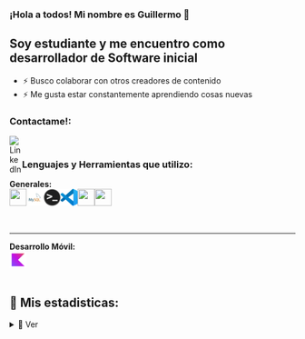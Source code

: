 ### ¡Hola a todos! Mi nombre es Guillermo 👋

## Soy estudiante y me encuentro como desarrollador de Software inicial

- ⚡ Busco colaborar con otros creadores de contenido
- ⚡ Me gusta estar constantemente aprendiendo cosas nuevas

### Contactame!:



[<img align="left" alt="LinkedIn" width="22px" src="https://cdn.worldvectorlogo.com/logos/linkedin-icon-2.svg" />][linkedin]

<br />

### Lenguajes y Herramientas que utilizo:

__Generales:__ 
<br />
<img align="bottom" src="https://raw.githubusercontent.com/jmnote/z-icons/master/svg/git.svg" width="30" height="30" />
<img align="left" src="https://raw.githubusercontent.com/jmnote/z-icons/master/svg/github.svg" width="30" height="30" />
<img align="left" src="https://raw.githubusercontent.com/github/explore/80688e429a7d4ef2fca1e82350fe8e3517d3494d/topics/mysql/mysql.png" width="30" height="30"/>
<img align="left" src="https://raw.githubusercontent.com/github/explore/80688e429a7d4ef2fca1e82350fe8e3517d3494d/topics/terminal/terminal.png" width="30" height="30"/>
<img align="left" src="https://raw.githubusercontent.com/github/explore/80688e429a7d4ef2fca1e82350fe8e3517d3494d/topics/visual-studio-code/visual-studio-code.png" width="30" height="30"/>
<img align="left" src="https://cdn.jsdelivr.net/gh/devicons/devicon/icons/bash/bash-original.svg" width="30" height="30" />
          
<br />

---
__Desarrollo Móvil:__
<br />
<img align="left" src="https://raw.githubusercontent.com/devicons/devicon/2809b567852a4648062a2d3e7c1c531367458c0b/icons/kotlin/kotlin-original.svg" width="30" height="30" />
<br />


<br />



## 🔎 Mis estadisticas:
<details>
    <summary>🔎 Ver</summary>
    
![GitHub stats](https://github-readme-stats.vercel.app/api?username=GuillermoMol1na&show_icons=true&theme=tokyonight)

![Top Langs](https://github-readme-stats.vercel.app/api/top-langs/?username=GuillermoMol1na&show_icons=true&theme=tokyonight)

<br />



## ❗️ Actividad Reciente
<details>
    <summary>❗️ Ver</summary>
    
<!--START_SECTION:activity-->
1. ❗️ Closed issue [#10](https://github.com/ValeMerch/Git_GitHub/issues/10) in [ValeMerch/Git_GitHub](https://github.com/GuillermoMol1na/PruebasGit)
2. ❗️ Closed issue [#13](https://github.com/ValeMerch/Git_GitHub/issues/13) in [ValeMerch/Git_GitHub](https://github.com/GuillermoMol1na/PruebasGit)
3. ❗️ Opened issue [#13](https://github.com/ValeMerch/Git_GitHub/issues/13) in [ValeMerch/Git_GitHub](https://github.com/GuillermoMol1na/PruebasGit)
4. ❗️ Opened issue [#12](https://github.com/chochy2001/Git_GitHub/issues/12) in [chochy2001/Git_GitHub](https://github.com/GuillermoMol1na/PruebasGit)
5. ❗️ Closed issue [#11](https://github.com/chochy2001/Git_GitHub/issues/11) in [chochy2001/Git_GitHub](https://github.com/GuillermoMol1na/PruebasGit)
<!--END_SECTION:activity-->

</details>






[linkedin]: https://www.linkedin.com/in/guilllermo-molina-%C3%A1vila-b2b0a1236/


